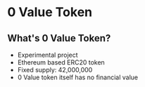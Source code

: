 # 0 Value Token

## What's 0 Value Token?
- Experimental project
- Ethereum based ERC20 token
- Fixed supply: 42,000,000
- 0 Value token itself has no financial value
